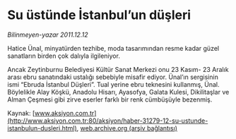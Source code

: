 # Su üstünde İstanbul’un düşleri

*Bilinmeyen-yazar 2011.12.12*

<font class="agenda2NewsSpot">
 Hatice Ünal, minyatürden tezhibe, moda tasarımından resme kadar güzel sanatların birden çok dalıyla ilgileniyor.
</font>
<font class="newsDetail">
 <p>
  Ancak Zeytinburnu Belediyesi Kültür Sanat Merkezi onu 23 Kasım- 23 Aralık arası ebru sanatındaki ustalığı sebebiyle misafir ediyor. Ünal’ın sergisinin ismi “Ebruda İstanbul Düşleri”. Tual yerine ebru teknesini kullanmış, Ünal. Böylelikle Alay Köşkü, Anadolu Hisarı, Ayasofya, Galata Kulesi, Dikilitaşlar ve Alman Çeşmesi gibi zirve eserler farklı bir renk cümbüşüyle bezenmiş.
 </p>
</font>

Kaynak: [www.aksiyon.com.tr](http://www.aksiyon.com.tr:80/aksiyon/haber-31279-12-su-ustunde-istanbulun-dusleri.html), [web.archive.org (arşiv bağlantısı)](http://web.archive.org/web/20120115080740/http://www.aksiyon.com.tr:80/aksiyon/haber-31279-12-su-ustunde-istanbulun-dusleri.html)
